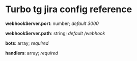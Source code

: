 # Turbo tg jira config reference

**webhookServer.port**: number; *default 3000*

**webhookServer.path**: string; *default /webhook*

**bots**: array; *required*

**handlers**: array; *required*
